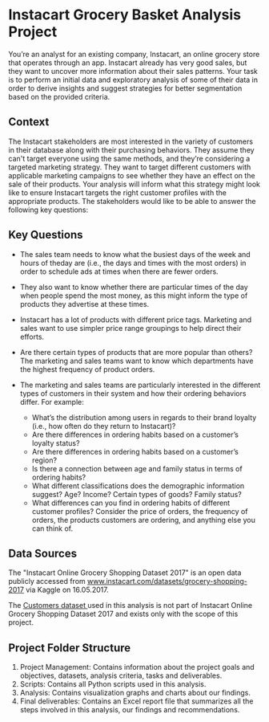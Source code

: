 # Instacart Grocery Basket Analysis Project

You’re an analyst for an existing company, Instacart, an online grocery store that operates through an app. Instacart already has very good sales, but they want to uncover more information about their sales patterns. 
Your task is to perform an initial data and exploratory analysis of some of their data in order to derive insights and suggest strategies for better segmentation based on the provided criteria.

## Context
The Instacart stakeholders are most interested in the variety of customers in their database along with their purchasing behaviors. They assume they can't target everyone using the same methods, and they’re considering a targeted marketing strategy. They want to target different customers with applicable marketing campaigns to see whether they have an effect on the sale of their products. Your analysis will inform what this strategy might look like to ensure Instacart targets the right customer profiles with the appropriate products. The stakeholders would like to be able to answer the following key questions:

## Key Questions

* The sales team needs to know what the busiest days of the week and hours of theday are (i.e., the days and times with the most orders) in order to schedule ads at times when there are fewer orders.
* They also want to know whether there are particular times of the day when people spend the most money, as this might inform the type of products they advertise at these times.
* Instacart has a lot of products with different price tags. Marketing and sales want to use simpler price range groupings to help direct their efforts.
* Are there certain types of products that are more popular than others? The marketing and sales teams want to know which departments have the highest frequency of product orders.
* The marketing and sales teams are particularly interested in the different types of customers in their system and how their ordering behaviors differ. For example:

  * What’s the distribution among users in regards to their brand loyalty (i.e., how often do they return to Instacart)?
  * Are there differences in ordering habits based on a customer’s loyalty status?
  * Are there differences in ordering habits based on a customer’s region?
  * Is there a connection between age and family status in terms of ordering habits?
  * What different classifications does the demographic information suggest? Age? Income? Certain types of goods? Family status?
  * What differences can you find in ordering habits of different customer profiles? Consider the price of orders, the frequency of orders, the products customers are ordering, and anything else you can think of.

## Data Sources
The "Instacart Online Grocery Shopping Dataset 2017" is an open data publicly accessed from www.instacart.com/datasets/grocery-shopping-2017 via Kaggle on 16.05.2017.

The <a href="https://drive.google.com/file/d/1vBVXXVRJl6BcGdan9VggcbgoRXz8Vhn6/view?usp=drive_link">Customers dataset </a> used in this analysis is not part of Instacart Online Grocery Shopping Dataset 2017 and exists only with the scope of this project.

## Project Folder Structure

1. Project Management: Contains information about the project goals and objectives, datasets, analysis criteria, tasks and deliverables.
2. Scripts: Contains all Python scripts used in this analysis.
3. Analysis: Contains visualization graphs and charts about our findings.
4. Final deliverables: Contains an Excel report file that summarizes all the steps involved in this analysis, our findings and recommendations.
